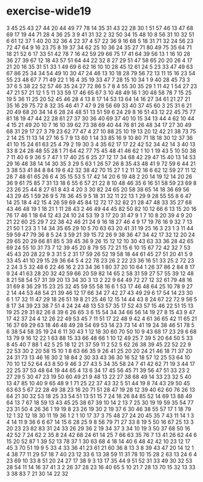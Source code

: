 # exercise-wide19
3
45
25
43
27
44
20
44
49
77
78
14
35
31
43
22
28
30
1
51
57
46
13
47
68
69
17
19
44
71
28
4
36
25
3
9
41
31
32
2
32
50
34
15
48
10
8
56
31
10
32
51
6
61
12
37
1
40
20
32
36
4
22
37
4
57
22
36
9
16
68
5
18
31
71
32
24
56
23
72
47
64
9
16
23
75
8
19
37
34
62
25
10
36
24
35
27
71
80
49
75
35
64
71
18
21
52
6
17
33
51
42
78
7
16
42
59
29
66
75
17
41
64
39
56
13
1
16
10
28
36
27
39
67
12
18
43
57
51
64
44
22
32
8
27
29
51
47
58
65
20
20
26
4
17
21
20
16
35
31
51
33
1
49
69
6
62
16
10
10
28
45
12
61
24
5
23
33
47
49
63
67
86
25
34
34
54
49
10
30
47
24
46
13
10
18
28
79
56
72
13
11
15
16
23
54
55
23
48
67
7
71
49
22
1
16
4
35
19
33
47
7
28
15
10
34
1
9
40
28
45
73
3
37
6
5
38
22
52
57
46
35
24
27
72
86
5
7
8
4
55
30
35
29
1
11
42
1
54
27
23
47
21
57
21
12
1
5
11
33
59
17
46
65
67
3
10
48
49
16
1
30
48
58
78
7
15
25
19
5
36
11
25
20
52
45
46
28
4
13
8
17
14
53
13
64
14
16
27
34
61
21
27
21
35
16
29
75
72
8
32
35
46
41
7
47
9
28
56
69
33
40
37
45
60
3
25
31
6
21
20
49
68
20
34
14
6
28
24
48
51
13
51
59
6
24
29
8
16
51
43
12
22
45
75
77
81
18
19
47
44
22
28
61
27
37
30
36
40
69
37
40
10
15
34
13
44
4
62
10
44
4
15
21
49
20
10
7
16
10
39
62
73
38
69
40
44
76
81
26
48
34
17
27
30
49
68
31
29
17
27
3
79
23
62
77
47
4
27
10
88
25
10
19
13
20
12
42
21
38
73
75
2
14
25
11
13
14
27
16
5
7
9
13
60
1
14
33
85
16
9
10
80
71
18
18
30
12
37
36
41
10
15
24
61
63
25
4
79
2
19
30
3
4
35
62
17
17
22
42
52
34
42
14
3
40
13
33
8
24
28
48
55
28
1
71
64
42
77
75
45
48
41
46
62
1
10
1
19
43
5
10
50
38
7
11
40
6
9
36
5
7
47
1
17
40
25
6
25
27
12
17
34
68
42
29
47
15
40
13
14
53
29
16
48
38
14
14
30
35
3
29
5
63
1
26
57
26
8
35
43
48
41
9
72
59
6
44
21
3
38
53
41
84
8
84
19
6
42
32
38
42
70
15
27
1
2
11
12
16
6
62
12
59
27
11
12
28
7
48
61
65
26
6
4
35
15
53
5
17
42
14
20
6
19
48
2
20
14
19
12
14
20
26
36
9
61
75
85
7
31
13
18
6
55
6
57
21
22
8
10
48
46
35
6
16
51
58
59
23
69
8
23
26
25
44
8
27
61
8
43
4
20
3
30
82
24
65
20
58
38
65
14
18
36
69
56
43
29
45
1
59
26
9
5
78
36
45
9
5
18
31
32
11
22
13
1
29
9
28
55
55
8
6
47
14
25
18
4
42
15
4
26
59
69
45
84
12
72
17
32
82
21
28
47
48
33
35
27
68
43
46
48
19
1
18
21
1
11
28
43
2
46
49
44
45
82
50
82
10
12
66
6
13
15
20
16
76
17
46
1
18
64
12
43
24
10
24
53
19
3
17
20
31
47
9
1
7
10
8
20
39
4
9
20
21
22
60
25
29
7
22
38
42
46
21
24
9
16
18
27
46
4
9
17
19
76
16
9
32
7
13
21
50
1
23
3
1
14
34
35
65
29
10
5
70
63
63
20
41
31
19
25
16
3
23
1
3
11
44
59
59
47
79
36
8
5
24
3
59
21
39
15
72
26
9
38
36
47
34
42
17
32
12
20
24
29
65
20
29
66
81
85
5
39
45
36
9
26
15
12
12
10
30
43
63
33
36
28
42
65
69
24
55
10
31
73
7
12
39
45
20
8
79
55
72
21
15
6
10
15
67
72
42
32
7
53
45
43
20
28
22
9
3
31
5
2
31
17
59
26
52
19
58
18
44
61
45
27
51
20
41
5
9
33
45
41
10
29
15
29
36
64
5
4
22
78
23
26
2
22
23
36
16
51
33
25
2
72
23
2
24
3
5
32
48
6
22
46
16
2
23
34
36
1
80
37
20
10
64
1
26
37
86
2
84
8
17
9
24
41
63
28
20
32
42
59
66
20
59
82
14
65
2
58
31
59
27
57
55
39
12
48
8
21
58
54
57
31
39
20
13
34
30
3
13
2
22
9
64
49
72
27
12
32
61
79
48
16
31
69
8
36
29
15
23
25
32
45
59
55
58
16
6
1
53
17
46
48
64
25
10
78
9
27
2
14
44
53
48
54
21
39
46
12
17
66
34
27
42
27
43
49
29
6
17
54
14
23
30
6
1
17
32
11
47
29
18
26
51
19
8
21
25
46
12
15
14
44
43
8
24
67
22
72
9
56
5
8
17
34
39
23
38
7
51
4
24
24
48
13
53
57
35
17
52
43
57
15
46
22
51
15
13
19
25
29
31
82
26
8
39
6
26
65
3
6
15
54
34
34
66
56
14
19
27
8
15
43
9
47
17
42
37
24
4
12
26
22
49
53
45
7
11
51
17
22
48
9
42
4
61
36
65
42
11
65
21
16
37
69
29
63
18
46
48
49
28
54
69
53
14
23
73
14
41
19
24
38
46
51
78
5
6
38
54
58
35
19
24
6
11
30
43
1
12
18
30
60
70
50
10
9
43
68
17
23
29
6
68
13
79
9
16
12
22
1
63
88
15
33
66
48
66
1
10
12
49
25
7
39
5
20
64
50
5
33
8
45
40
7
88
1
42
5
25
18
12
21
37
59
11
2
52
5
62
26
38
39
45
22
52
22
9
22
53
30
2
20
58
15
10
1
8
63
66
35
9
26
41
25
20
20
24
21
46
18
71
37
20
24
31
73
13
46
16
30
2
18
84
2
30
33
43
36
30
16
52
18
57
12
25
53
64
10
70
10
12
52
64
43
8
50
9
46
3
27
43
5
34
35
58
24
7
41
42
62
71
19
3
44
17
22
25
37
53
48
64
19
44
65
4
13
6
34
17
45
56
45
71
39
56
47
51
33
23
2
27
29
5
30
47
23
19
50
60
49
21
9
48
13
22
27
38
68
49
14
33
23
32
5
40
13
47
85
10
40
9
65
48
9
1
71
25
22
37
43
32
5
51
44
19
8
74
43
29
50
45
63
63
5
67
22
28
49
38
23
16
20
71
51
28
47
19
28
12
39
40
62
60
76
26
13
64
21
30
32
53
18
25
33
54
51
13
51
15
7
24
18
26
84
85
52
14
69
13
88
49
64
13
7
67
18
59
13
43
45
25
38
67
39
10
14
2
13
7
25
30
19
19
59
35
54
77
23
31
50
4
26
36
1
19
19
8
23
26
19
30
2
19
37
6
30
46
38
55
57
17
1
18
79
12
1
32
12
18
30
11
19
36
1
2
1
10
17
37
3
75
48
27
24
20
45
35
7
43
11
14
1
3
4
14
11
9
36
6
6
67
14
15
6
28
25
9
8
56
79
71
27
33
8
19
5
50
16
67
25
13
3
20
23
23
82
83
31
24
33
26
29
36
2
19
34
37
3
34
10
19
3
50
37
68
50
16
42
52
7
24
62
2
35
8
24
42
68
24
61
14
25
7
66
63
35
76
7
13
41
26
62
44
6
15
20
52
87
1
39
52
13
78
37
1
30
63
68
4
18
14
40
6
48
42
42
10
23
12
17
45
3
70
51
19
9
5
33
4
33
36
41
23
61
21
60
36
8
13
3
8
39
43
47
20
14
12
1
4
38
77
11
29
57
18
7
40
23
12
33
6
13
38
59
11
31
78
10
15
28
2
63
13
24
6
4
23
69
10
33
8
51
20
24
27
17
38
9
3
13
17
35
44
9
51
52
31
33
49
30
32
53
28
54
11
14
16
37
41
3
2
26
37
28
23
16
40
65
5
10
21
7
28
13
70
15
32
13
33
3
38
83
7
21
30
14
22
32
